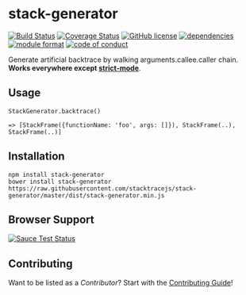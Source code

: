 stack-generator
===============
[![Build Status](https://img.shields.io/github/workflow/status/stacktracejs/stack-generator/Continuous%20Integration/master?logo=github&style=flat-square)](https://github.com/stacktracejs/stack-generator/actions?query=workflow%3AContinuous+Integration+branch%3Amaster)
[![Coverage Status](https://img.shields.io/coveralls/stacktracejs/stack-generator.svg)](https://coveralls.io/r/stacktracejs/stack-generator)
[![GitHub license](https://img.shields.io/github/license/stacktracejs/stack-generator.svg)](https://opensource.org/licenses/MIT)
[![dependencies](https://img.shields.io/badge/dependencies-1-green.svg?style=flat-square)](https://github.com/stacktracejs/stack-generator/releases)
[![module format](https://img.shields.io/badge/module%20format-umd-lightgrey.svg?style=flat-square&colorB=ff69b4)](https://github.com/stacktracejs/stack-generator/releases)
[![code of conduct](https://img.shields.io/badge/code%20of-conduct-lightgrey.svg?style=flat-square&colorB=ff69b4)](http://todogroup.org/opencodeofconduct/#stacktrace.js/me@eriwen.com)

Generate artificial backtrace by walking arguments.callee.caller chain. **Works everywhere except [strict-mode](https://developer.mozilla.org/en-US/docs/Web/JavaScript/Reference/Strict_mode)**.

## Usage
```
StackGenerator.backtrace()

=> [StackFrame({functionName: 'foo', args: []}), StackFrame(..), StackFrame(..)]
```

## Installation
```
npm install stack-generator
bower install stack-generator
https://raw.githubusercontent.com/stacktracejs/stack-generator/master/dist/stack-generator.min.js
```

## Browser Support
[![Sauce Test Status](https://saucelabs.com/browser-matrix/stacktracejs.svg)](https://saucelabs.com/u/stacktracejs)

## Contributing
Want to be listed as a *Contributor*? Start with the [Contributing Guide](CONTRIBUTING.md)!
